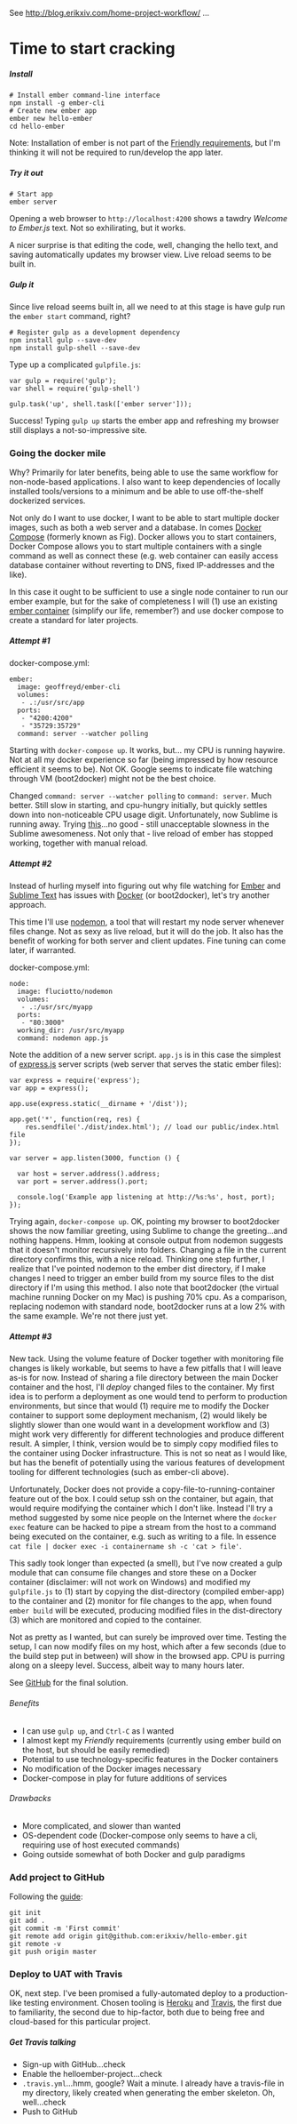 See http://blog.erikxiv.com/home-project-workflow/
...
# Time to start cracking

##### Install
```
# Install ember command-line interface
npm install -g ember-cli
# Create new ember app
ember new hello-ember
cd hello-ember
```

Note: Installation of ember is not part of the [Friendly requirements](/home-project-workflow), but I'm thinking it will not be required to run/develop the app later.

##### Try it out
```
# Start app
ember server
```
Opening a web browser to `http://localhost:4200` shows a tawdry *Welcome to Ember.js* text. Not so exhilirating, but it works.

A nicer surprise is that editing the code, well, changing the hello text, and saving automatically updates my browser view. Live reload seems to be built in.

##### Gulp it
Since live reload seems built in, all we need to at this stage is have gulp run the `ember start` command, right?
```
# Register gulp as a development dependency
npm install gulp --save-dev
npm install gulp-shell --save-dev
```
Type up a complicated `gulpfile.js`:
```
var gulp = require('gulp');
var shell = require('gulp-shell')

gulp.task('up', shell.task(['ember server']));
```
Success! Typing `gulp up` starts the ember app and refreshing my browser still displays a not-so-impressive site.

### Going the docker mile
Why? Primarily for later benefits, being able to use the same workflow for non-node-based applications. I also want to keep dependencies of locally installed tools/versions to a minimum and be able to use off-the-shelf dockerized services.

Not only do I want to use docker, I want to be able to start multiple docker images, such as both a web server and a database. In comes [Docker Compose](https://docs.docker.com/compose) (formerly known as Fig). Docker allows you to start containers, Docker Compose allows you to start multiple containers with a single command as well as connect these (e.g. web container can easily access database container without reverting to DNS, fixed IP-addresses and the like).

In this case it ought to be sufficient to use a single node container to run our ember example, but for the sake of completeness I will (1) use an existing [ember container](https://registry.hub.docker.com/u/geoffreyd/ember-cli/) (simplify our life, remember?) and use docker compose to create a standard for later projects.

##### Attempt #1
docker-compose.yml:
```
ember:
  image: geoffreyd/ember-cli
  volumes:
   - .:/usr/src/app
  ports:
   - "4200:4200"
   - "35729:35729"
  command: server --watcher polling
```
Starting with `docker-compose up`. It works, but... my CPU is running haywire. Not at all my docker experience so far (being impressed by how resource efficient it seems to be). Not OK. Google seems to indicate file watching through VM (boot2docker) might not be the best choice.

Changed `command: server --watcher polling` to `command: server`. Much better. Still slow in starting, and cpu-hungry initially, but quickly settles down into non-noticeable CPU usage digit. Unfortunately, now Sublime is running away. Trying [this](https://github.com/ember-cli/ember-cli/issues/722)...no good - still unacceptable slowness in the Sublime awesomeness. Not only that - live reload of ember has stopped working, together with manual reload. 

##### Attempt #2
Instead of hurling myself into figuring out why file watching for [Ember](emberjs.org) and [Sublime Text](sublimetext.com) has issues with [Docker](docker.com) (or boot2docker), let's try another approach.

This time I'll use [nodemon](https://github.com/remy/nodemon), a tool that will restart my node server whenever files change. Not as sexy as live reload, but it will do the job. It also has the benefit of working for both server and client updates. Fine tuning can come later, if warranted.

docker-compose.yml:
```
node:
  image: fluciotto/nodemon
  volumes:
   - .:/usr/src/myapp
  ports:
   - "80:3000"
  working_dir: /usr/src/myapp
  command: nodemon app.js
```

Note the addition of a new server script. `app.js` is in this case the simplest of [express.js](expressjs.com) server scripts (web server that serves the static ember files):

```
var express = require('express');
var app = express();

app.use(express.static(__dirname + '/dist'));

app.get('*', function(req, res) {
    res.sendfile('./dist/index.html'); // load our public/index.html file
});

var server = app.listen(3000, function () {

  var host = server.address().address;
  var port = server.address().port;

  console.log('Example app listening at http://%s:%s', host, port);
});
```

Trying again, `docker-compose up`. OK, pointing my browser to boot2docker shows the now familiar greeting, using Sublime to change the greeting...and nothing happens. Hmm, looking at console output from nodemon suggests that it doesn't monitor recursively into folders. Changing a file in the current directory confirms this, with a nice reload. Thinking one step further, I realize that I've pointed nodemon to the ember dist directory, if I make changes I need to trigger an ember build from my source files to the dist directory if I'm using this method. I also note that boot2docker (the virtual machine running Docker on my Mac) is pushing 70% cpu. As a comparison, replacing nodemon with standard node, boot2docker runs at a low 2% with the same example. We're not there just yet.

##### Attempt #3

New tack. Using the volume feature of Docker together with monitoring file changes is likely workable, but seems to have a few pitfalls that I will leave as-is for now. Instead of sharing a file directory between the main Docker container and the host, I'll *deploy* changed files to the container. My first idea is to perform a deployment as one would tend to perform to production environments, but since that would (1) require me to modify the Docker container to support some deployment mechanism, (2) would likely be slightly slower than one would want in a development workflow and (3) might work very differently for different technologies and produce different result. A simpler, I think, version would be to simply copy modified files to the container using Docker infrastructure. This is not so neat as I would like, but has the benefit of potentially using the various features of development tooling for different technologies (such as ember-cli above).

Unfortunately, Docker does not provide a copy-file-to-running-container feature out of the box. I could setup ssh on the container, but again, that would require modifying the container which I don't like. Instead I'll try a method suggested by some nice people on the Internet where the `docker exec` feature can be hacked to pipe a stream from the host to a command being executed on the container, e.g. such as writing to a file. In essence `cat file | docker exec -i containername sh -c 'cat > file'`.

This sadly took longer than expected (a smell), but I've now created a gulp module that can consume file changes and store these on a Docker container (disclaimer: will not work on Windows) and modified my `gulpfile.js` to (1) start by copying the dist-directory (compiled ember-app) to the container and (2) monitor for file changes to the app, when found `ember build` will be executed, producing modified files in the dist-directory (3) which are monitored and copied to the container.

Not as pretty as I wanted, but can surely be improved over time. Testing the setup, I can now modify files on my host, which after a few seconds (due to the build step put in between) will show in the browsed app. CPU is purring along on a sleepy level. Success, albeit way to many hours later.

See [GitHub](https://github.com/erikxiv/hello-ember) for the final solution.

###### Benefits
* I can use `gulp up`, and `Ctrl-C` as I wanted
* I almost kept my *Friendly* requirements (currently using ember build on the host, but should be easily remedied)
* Potential to use technology-specific features in the Docker containers
* No modification of the Docker images necessary
* Docker-compose in play for future additions of services

###### Drawbacks
* More complicated, and slower than wanted
* OS-dependent code (Docker-compose only seems to have a cli, requiring use of host executed commands)
* Going outside somewhat of both Docker and gulp paradigms

### Add project to GitHub
Following the [guide](https://help.github.com/articles/adding-an-existing-project-to-github-using-the-command-line/):
```
git init
git add .
git commit -m 'First commit'
git remote add origin git@github.com:erikxiv/hello-ember.git
git remote -v
git push origin master
```

### Deploy to UAT with Travis

OK, next step. I've been promised a fully-automated deploy to a production-like testing environment. Chosen tooling is [Heroku](heroku.com) and [Travis](travis-ci.org), the first due to familiarity, the second due to hip-factor, both due to being free and cloud-based for this particular project.

##### Get Travis talking
* Sign-up with GitHub...check
* Enable the helloember-project...check
* `.travis.yml`...hmm, google? Wait a minute. I already have a travis-file in my directory, likely created when generating the ember skeleton. Oh, well...check
* Push to GitHub